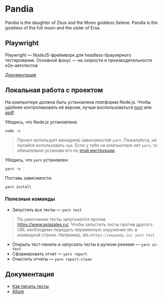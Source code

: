 # Pandia
Pandia is the daughter of Zeus and the Moon goddess Selene. Pandia is the goddess of the full moon and the sister of Ersa.

## Playwright

Playwright — NodeJS-фреймворк для headless-браузерного тестирования. Основной фокус — на скорости и производительности e2e-автотестов

[Документация](https://playwright.dev/docs/intro) 


## Локальная работа с проектом

На компьютере должна быть установлена платформа Node.js. Чтобы удобнее контролировать её версии, лучше воспользоваться [nvm](https://github.com/nvm-sh/nvm) или [asdf](https://asdf-vm.com).

Убедись, что Node.js установлена:

```
node -v
```

> Проект использует менеджер зависимостей `yarn`. Пожалуйста, не пытайся использовать `npm`. Если у тебя на компьютере нет `yarn`, то обязательно установи его по [этой инструкции](https://yarnpkg.com/getting-started/install).

Убедись, что `yarn` установлен:

```
yarn -v
```

Поставь зависимости:

```
yarn install
```

### Полезные команды

- Запустить все тесты — `yarn test`
> По умолчанию тесты запускаются против https://www.aviasales.ru/. Чтобы запустить тесты против другого URL необходимо передать переменную окружения `URL` в командной строке. Например, `URL=https://wayaway.io/ yarn test`
- Открыть тест-панель и запускать тесты в ручном режиме — `yarn ui-test`
- Сформировать отчет — `yarn report`
- Очистить отчеты — `yarn report:clean`


## Документация
- [Как писать тесты](docs/how-to-write-tests.md)
- [Allure](docs/allure.md)
